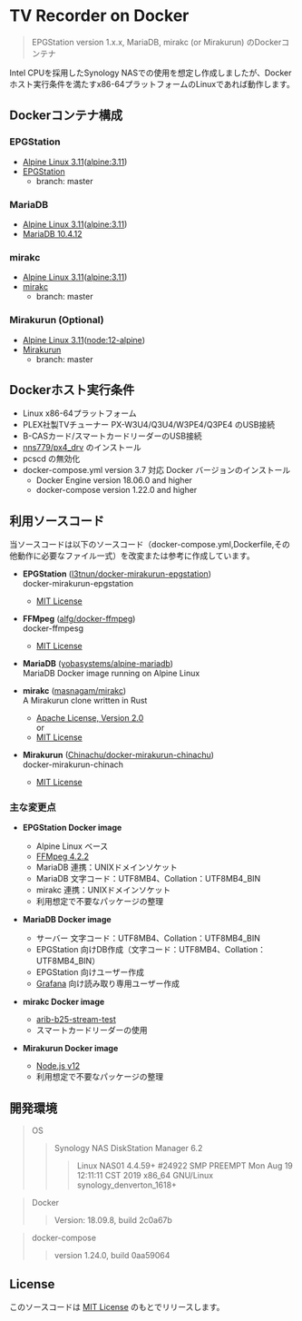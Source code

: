 # TV Recorder on Docker

> EPGStation version 1.x.x, MariaDB, mirakc (or Mirakurun) のDockerコンテナ  
  
Intel CPUを採用したSynology NASでの使用を想定し作成しましたが、Dockerホスト実行条件を満たすx86-64プラットフォームのLinuxであれば動作します。  


## Dockerコンテナ構成

### EPGStation
- [Alpine Linux 3.11](https://alpinelinux.org/)([alpine:3.11](https://hub.docker.com/_/alpine))
- [EPGStation](https://github.com/l3tnun/EPGStation)
  - branch: master

### MariaDB
- [Alpine Linux 3.11](https://alpinelinux.org/)([alpine:3.11](https://hub.docker.com/_/alpine))
- [MariaDB 10.4.12](https://mariadb.org/)

### mirakc
- [Alpine Linux 3.11](https://alpinelinux.org/)([alpine:3.11](https://hub.docker.com/_/alpine))
- [mirakc](https://github.com/masnagam/mirakc)
  - branch: master

### Mirakurun (Optional)
- [Alpine Linux 3.11](https://alpinelinux.org/)([node:12-alpine](https://hub.docker.com/_/node/))
- [Mirakurun](https://github.com/Chinachu/Mirakurun)
  - branch: master

## Dockerホスト実行条件
- Linux x86-64プラットフォーム
- PLEX社製TVチューナー PX-W3U4/Q3U4/W3PE4/Q3PE4 のUSB接続
- B-CASカード/スマートカードリーダーのUSB接続
- [nns779/px4_drv](https://github.com/nns779/px4_drv) のインストール
- pcscd の無効化
- docker-compose.yml version 3.7 対応 Docker バージョンのインストール
  - Docker Engine version 18.06.0 and higher
  - docker-compose version 1.22.0 and higher

## 利用ソースコード
当ソースコードは以下のソースコード（docker-compose.yml,Dockerfile,その他動作に必要なファイル一式）を改変または参考に作成しています。

- **EPGStation** ([l3tnun/docker-mirakurun-epgstation](https://github.com/l3tnun/docker-mirakurun-epgstation))  
docker-mirakurun-epgstation
  - [MIT License](https://github.com/l3tnun/docker-mirakurun-epgstation/blob/master/LICENSE)

- **FFMpeg** ([alfg/docker-ffmpeg](https://github.com/alfg/docker-ffmpeg))  
docker-ffmpesg
  - [MIT License](https://github.com/alfg/docker-ffmpeg/blob/master/LICENSE)

- **MariaDB** ([yobasystems/alpine-mariadb](https://github.com/yobasystems/alpine-mariadb))  
MariaDB Docker image running on Alpine Linux

- **mirakc** ([masnagam/mirakc](https://github.com/masnagam/mirakc))  
A Mirakurun clone written in Rust
  - [Apache License, Version 2.0](https://github.com/masnagam/mirakc/blob/master/LICENSE-APACHE)  
    or
  - [MIT License](https://github.com/masnagam/mirakc/blob/master/LICENSE-MIT)

- **Mirakurun** ([Chinachu/docker-mirakurun-chinachu](https://github.com/Chinachu/docker-mirakurun-chinachu))  
docker-mirakurun-chinach  
  - [MIT License](https://github.com/Chinachu/docker-mirakurun-chinachu/blob/master/LICENSE)


### 主な変更点
- **EPGStation Docker image**
  - Alpine Linux ベース
  - [FFMpeg 4.2.2](https://www.ffmpeg.org/)
  - MariaDB 連携：UNIXドメインソケット
  - MariaDB 文字コード：UTF8MB4、Collation：UTF8MB4_BIN
  - mirakc 連携：UNIXドメインソケット
  - 利用想定で不要なパッケージの整理

- **MariaDB Docker image**
  - サーバー 文字コード：UTF8MB4、Collation：UTF8MB4_BIN
  - EPGStation 向けDB作成（文字コード：UTF8MB4、Collation：UTF8MB4_BIN）
  - EPGStation 向けユーザー作成
  - [Grafana](https://grafana.com/) 向け読み取り専用ユーザー作成

- **mirakc Docker image**
  - [arib-b25-stream-test](https://www.npmjs.com/package/arib-b25-stream-test)
  - スマートカードリーダーの使用

- **Mirakurun Docker image**
  - [Node.js v12](https://nodejs.org/ja/)
  - 利用想定で不要なパッケージの整理


## 開発環境
> OS
>>Synology NAS DiskStation Manager 6.2
>>>Linux NAS01 4.4.59+ #24922 SMP PREEMPT Mon Aug 19 12:11:11 CST 2019 x86_64 GNU/Linux synology_denverton_1618+

>Docker
>> Version: 18.09.8, build 2c0a67b

>docker-compose
>> version 1.24.0, build 0aa59064


## License
このソースコードは [MIT License](https://github.com/collelog/tv-recorder/blob/master/LICENSE) のもとでリリースします。
